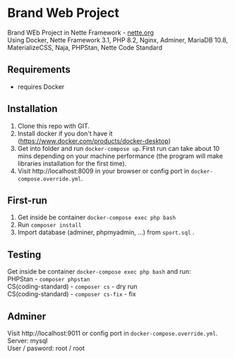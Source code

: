 Brand Web Project
=================

Brand WEb Project in Nette Framework  -  [nette.org](nette.org)  
Using Docker, Nette Framework 3.1, PHP 8.2, Nginx, Adminer, MariaDB 10.8, MaterializeCSS, Naja, PHPStan, Nette Code Standard


Requirements
------------

- requires Docker


Installation
------------

1. Clone this repo with GIT.
2. Install docker if you don't have it (https://www.docker.com/products/docker-desktop)
3. Get into folder and run `docker-compose up`. First run can take about 10 mins depending on your machine performance (the program will make libraries installation for the first time).
4. Visit http://localhost:8009 in your browser or config port in `docker-compose.override.yml`.


First-run
----------------

1. Get inside be container `docker-compose exec php bash`
2. Run `composer install`
3. Import database (adminer, phpmyadmin, ...) from `sport.sql` .



Testing
----------------

Get inside be container `docker-compose exec php bash` and run:   
PHPStan - `composer phpstan`  
CS(coding-standard) - `composer cs` - dry run  
CS(coding-standard) - `composer cs-fix` - fix



Adminer
----------------

Visit http://localhost:9011 or config port in `docker-compose.override.yml`.  
Server: mysql  
User / pasword: root / root